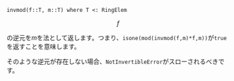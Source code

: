 ```
invmod(f::T, m::T) where T <: RingElem
```

$$
f
$$

の逆元を$m$を法として返します。つまり、`isone(mod(invmod(f,m)*f,m))`が`true`を返すことを意味します。

そのような逆元が存在しない場合、`NotInvertibleError`がスローされるべきです。
